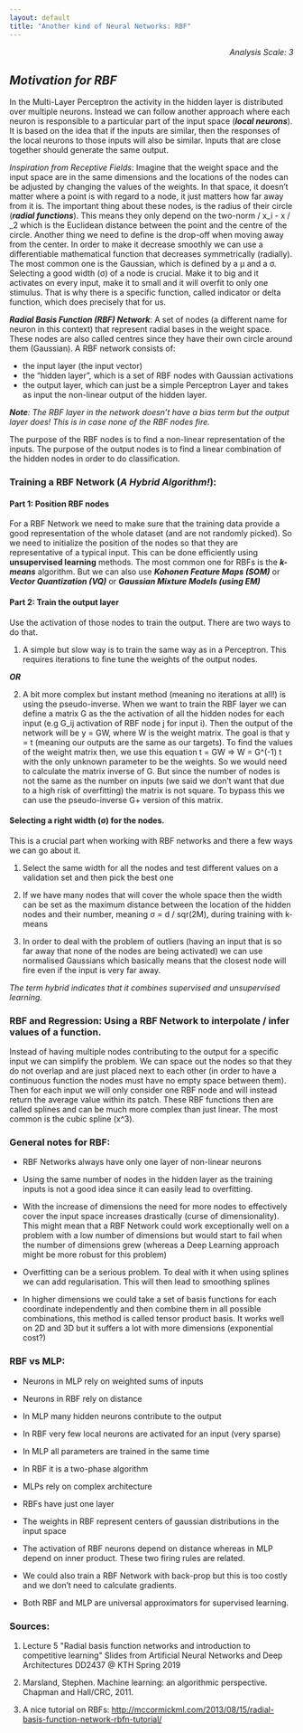 ```yaml
---
layout: default
title: "Another kind of Neural Networks: RBF"
---
```


<div style="text-align: right"> <i> Analysis Scale: 3 </i> </div>

## _Motivation for RBF_

In the Multi-Layer Perceptron the activity in the hidden layer is distributed over multiple neurons. Instead we can follow another approach where each neuron is responsible to a particular part of the input space (***local neurons***). It is based on the idea that if the inputs are similar, then the responses of the local neurons to those inputs will also be similar. Inputs that are close together should generate the same output.

*Inspiration from Receptive Fields*: Imagine that the weight space and the input space are in the same dimensions and the locations of the nodes can be adjusted by changing the values of the weights. In that space, it doesn’t matter where a point is with regard to a node, it just matters how far away from it is. The important thing about these nodes, is the radius of their circle (***radial functions***). This means they only depend on the two-norm  / x_i - x / _2 which is the Euclidean distance between the point and the centre of the circle. Another thing we need to define is the drop-off when moving away from the center. In order to make it decrease smoothly we can use a differentiable mathematical function that decreases symmetrically (radially). The most common one is the Gaussian, which is defined by a μ and a σ. Selecting a good width (σ) of a node is crucial. Make it to big and it activates on every input, make it to small and it will overfit to only one stimulus. That is why there is a specific function, called indicator or delta function, which does precisely that for us.

***Radial Basis Function (RBF) Network***: A set of nodes (a different name for neuron in this context) that represent radial bases in the weight space. These nodes are also called centres since they have their own circle around them (Gaussian). A RBF network consists of:

- the input layer (the input vector)
- the “hidden layer”, which is a set of RBF nodes with Gaussian activations
- the output layer, which can just be a simple Perceptron Layer and takes as input the non-linear output of the hidden layer. 

***Note**: The RBF layer in the network doesn’t have a bias term but the output layer does! This is in case none of the RBF nodes fire.*

The purpose of the RBF nodes is to find a non-linear representation of the inputs.
The purpose of the output nodes is to find a linear combination of the hidden nodes in order to do classification.

### Training a RBF Network (_A Hybrid Algorithm!_):

#### Part 1: Position RBF nodes
 
For a RBF Network we need to make sure that the training data provide a good representation of the whole dataset (and are not randomly picked).
So we need to initialize the position of the nodes so that they are representative of a typical input. This can be done efficiently using **unsupervised learning** methods. The most common one for RBFs is the ***k-means*** algorithm. But we can also use ***Kohonen Feature Maps (SOM)*** or ***Vector Quantization (VQ)*** or ***Gaussian Mixture Models (using EM)***

#### Part 2: Train the output layer

Use the activation of those nodes to train the output. There are two ways to do that.


1. A simple but slow way is to train the same way as in a Perceptron. This requires iterations to fine tune the weights of the output nodes.

***OR***

2. A bit more complex but instant method (meaning no iterations at all!) is using the pseudo-inverse. When we want to train the RBF layer we can define a matrix G as the the activation of all the hidden nodes for each input (e.g G_ij activation of RBF node j for input i). Then the output of the network will be y = GW, where W is the weight matrix. The goal is that y = t (meaning our outputs are the same as our targets). To find the values of the weight matrix then, we use this equation t = GW => W = G^(-1) t with the only unknown parameter to be the weights. So we would need to calculate the matrix inverse of G. But since the number of nodes is not the same as the number on inputs (we said we don’t want that due to a high risk of overfitting) the matrix is not square. To bypass this we can use the pseudo-inverse G+ version of this matrix.

#### Selecting a right width (σ) for the nodes.

This is a crucial part when working with RBF networks and there a few ways we can go about it.

1. Select the same width for all the nodes and test different values on a validation set and then pick the best one

2. If we have many nodes that will cover the whole space then the width can be set as the maximum distance between the location of the hidden nodes and their number, meaning σ = d / sqr(2M), during training with k-means

3. In order to deal with the problem of outliers (having an input that is so far away that none of the nodes are being activated) we can use normalised Gaussians which basically means that the closest node will fire even if the input is very far away.

_The term hybrid indicates that it combines supervised and unsupervised learning._


### RBF and Regression: Using a RBF Network to interpolate / infer values of a function. 

Instead of having multiple nodes contributing to the output for a specific input we can simplify the problem. We can space out the nodes so that they do not overlap and are just placed next to each other (in order to have a continuous function the nodes must have no empty space between them). Then for each input we will only consider one RBF node and will instead return the average value within its patch. These RBF functions then are called splines and can be much more complex than just linear. The most common is the cubic spline (x^3).


### General notes for RBF:

- RBF Networks always have only one layer of non-linear neurons

- Using the same number of nodes in the hidden layer as the training inputs is not a good idea since it can easily lead to overfitting.

- With the increase of dimensions the need for more nodes to effectively cover the input space increases drastically (curse of dimensionality). This might mean that a RBF Network could work exceptionally well on a problem with a low number of dimensions but would start to fail when the number of dimensions grew (whereas a Deep Learning approach might be more robust for this problem)

- Overfitting can be a serious problem. To deal with it when using splines we can add regularisation. This will then lead to smoothing splines

- In higher dimensions we could take a set of basis functions for each coordinate independently and then combine them in all possible combinations, this method is called tensor product basis. It works well on 2D and 3D but it suffers a lot with more dimensions (exponential cost?)

### RBF vs MLP:

- Neurons in MLP rely on weighted sums of inputs

- Neurons in RBF rely on distance

- In MLP many hidden neurons contribute to the output

- In RBF very few local neurons are activated for an input (very sparse)

- In MLP all parameters are trained in the same time

- In RBF it is a two-phase algorithm

- MLPs rely on complex architecture

- RBFs have just one layer

- The weights in RBF represent centers of gaussian distributions in the input space

- The activation of RBF neurons depend on distance whereas in MLP depend on inner product. These two firing rules are related.

- We could also train a RBF Network with back-prop but this is too costly and we don’t need to calculate gradients.

- Both RBF and MLP are universal approximators for supervised learning.


### Sources:

1. Lecture 5 "Radial basis function networks and introduction to competitive learning" Slides from Artificial Neural Networks and Deep Architectures DD2437 @ KTH Spring 2019

2. Marsland, Stephen. Machine learning: an algorithmic perspective. Chapman and Hall/CRC, 2011.

3. A nice tutorial on RBFs: <http://mccormickml.com/2013/08/15/radial-basis-function-network-rbfn-tutorial/>
